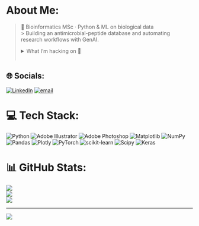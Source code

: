 #  About Me:
> 🧬  Bioinformatics MSc · Python & ML on biological data  <br>> Building an antimicrobial-peptide database and automating research workflows with GenAI.<br><details><br><summary>What I’m hacking on 👀</summary><br>- 📚 Curating AMP sequences and metadata for a public database  <br>- 🧬 Integrating gene-expression profiles with drug-molecule descriptors for predictive modelling  <br>- ⚙️ Nightly scripts that auto-download new papers & organise reading lists  <br></details><br>


## 🌐 Socials:
[![LinkedIn](https://img.shields.io/badge/LinkedIn-%230077B5.svg?logo=linkedin&logoColor=white)](https://linkedin.com/in/zamani-erfan) [![email](https://img.shields.io/badge/Email-D14836?logo=gmail&logoColor=white)](mailto:erfanzamani.edu@gmail.com) 

# 💻 Tech Stack:
![Python](https://img.shields.io/badge/python-3670A0?style=flat&logo=python&logoColor=ffdd54) ![Adobe Illustrator](https://img.shields.io/badge/adobe%20illustrator-%23FF9A00.svg?style=flat&logo=adobe%20illustrator&logoColor=white) ![Adobe Photoshop](https://img.shields.io/badge/adobe%20photoshop-%2331A8FF.svg?style=flat&logo=adobe%20photoshop&logoColor=white) ![Matplotlib](https://img.shields.io/badge/Matplotlib-%23ffffff.svg?style=flat&logo=Matplotlib&logoColor=black) ![NumPy](https://img.shields.io/badge/numpy-%23013243.svg?style=flat&logo=numpy&logoColor=white) ![Pandas](https://img.shields.io/badge/pandas-%23150458.svg?style=flat&logo=pandas&logoColor=white) ![Plotly](https://img.shields.io/badge/Plotly-%233F4F75.svg?style=flat&logo=plotly&logoColor=white) ![PyTorch](https://img.shields.io/badge/PyTorch-%23EE4C2C.svg?style=flat&logo=PyTorch&logoColor=white) ![scikit-learn](https://img.shields.io/badge/scikit--learn-%23F7931E.svg?style=flat&logo=scikit-learn&logoColor=white) ![Scipy](https://img.shields.io/badge/SciPy-%230C55A5.svg?style=flat&logo=scipy&logoColor=%white) ![Keras](https://img.shields.io/badge/Keras-%23D00000.svg?style=flat&logo=Keras&logoColor=white)
# 📊 GitHub Stats:
![](https://github-readme-stats.vercel.app/api?username=Erfanomics&theme=dark&hide_border=true&include_all_commits=true&count_private=true)<br/>
![](https://nirzak-streak-stats.vercel.app/?user=Erfanomics&theme=dark&hide_border=true)<br/>
![](https://github-readme-stats.vercel.app/api/top-langs/?username=Erfanomics&theme=dark&hide_border=true&include_all_commits=true&count_private=true&layout=compact)

---
[![](https://visitcount.itsvg.in/api?id=Erfanomics&icon=0&color=0)](https://visitcount.itsvg.in)

<!-- Proudly created with GPRM ( https://gprm.itsvg.in ) -->
